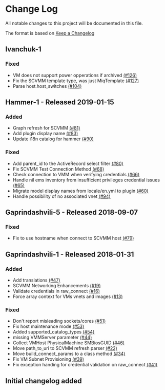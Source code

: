 # Change Log

All notable changes to this project will be documented in this file.

The format is based on [Keep a Changelog](http://keepachangelog.com/en/1.0.0/)


## Ivanchuk-1

### Fixed
- VM does not support power opperations if archived [(#126)](https://github.com/ManageIQ/manageiq-providers-scvmm/pull/126)
- Fix the SCVMM template type, was just MiqTemplate [(#127)](https://github.com/ManageIQ/manageiq-providers-scvmm/pull/127)
- Parse host.host_switches [(#104)](https://github.com/ManageIQ/manageiq-providers-scvmm/pull/104)

## Hammer-1 - Released 2019-01-15

### Added
- Graph refresh for SCVMM [(#81)](https://github.com/ManageIQ/manageiq-providers-scvmm/pull/81)
- Add plugin display name [(#83)](https://github.com/ManageIQ/manageiq-providers-scvmm/pull/83)
- Update i18n catalog for hammer [(#90)](https://github.com/ManageIQ/manageiq-providers-scvmm/pull/90)

### Fixed
- Add parent_id to the ActiveRecord select filter [(#80)](https://github.com/ManageIQ/manageiq-providers-scvmm/pull/80)
- Fix SCVMM Test Connection Method [(#68)](https://github.com/ManageIQ/manageiq-providers-scvmm/pull/68)
- Check connection to VMM when verifying credentials [(#66)](https://github.com/ManageIQ/manageiq-providers-scvmm/pull/66)
- Handle nil ems inventory from insufficient privileges credential issues [(#65)](https://github.com/ManageIQ/manageiq-providers-scvmm/pull/65)
- Migrate model display names from locale/en.yml to plugin [(#60)](https://github.com/ManageIQ/manageiq-providers-scvmm/pull/60)
- Handle possibility of no associated vnet [(#94)](https://github.com/ManageIQ/manageiq-providers-scvmm/pull/94)

## Gaprindashvili-5 - Released 2018-09-07

### Fixed
- Fix to use hostname when connect to SCVMM host [(#79)](https://github.com/ManageIQ/manageiq-providers-scvmm/pull/79)

## Gaprindashvili-1 - Released 2018-01-31

### Added
- Add translations [(#47)](https://github.com/ManageIQ/manageiq-providers-scvmm/pull/47)
- SCVMM Networking Enhancements [(#19)](https://github.com/ManageIQ/manageiq-providers-scvmm/pull/19)
- Validate credentials in raw_connect [(#16)](https://github.com/ManageIQ/manageiq-providers-scvmm/pull/16)
- Force array context for VMs vnets and images [(#13)](https://github.com/ManageIQ/manageiq-providers-scvmm/pull/13)

### Fixed
- Don't report misleading sockets/cores [(#51)](https://github.com/ManageIQ/manageiq-providers-scvmm/pull/51)
- Fix host maintenance mode [(#53)](https://github.com/ManageIQ/manageiq-providers-scvmm/pull/53)
- Added supported_catalog_types [(#54)](https://github.com/ManageIQ/manageiq-providers-scvmm/pull/54)
- missing VMMServer parameter [(#44)](https://github.com/ManageIQ/manageiq-providers-scvmm/pull/44)
- Collect VMHost PhysicalMachine SMBiosGUID [(#46)](https://github.com/ManageIQ/manageiq-providers-scvmm/pull/46)
- Move path_to_uri to SCVMM refresh parser [(#22)](https://github.com/ManageIQ/manageiq-providers-scvmm/pull/22)
- Move build_connect_params to a class method [(#34)](https://github.com/ManageIQ/manageiq-providers-scvmm/pull/34)
- Fix VM Subnet Provisioning [(#39)](https://github.com/ManageIQ/manageiq-providers-scvmm/pull/39)
- Fix exception handing for credential validation on raw_connect [(#41)](https://github.com/ManageIQ/manageiq-providers-scvmm/pull/41)

## Initial changelog added
